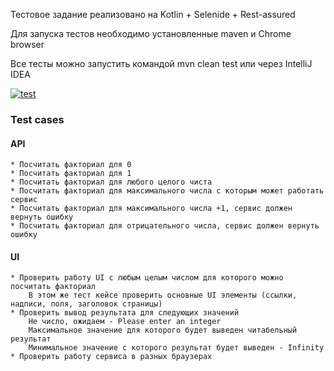 Тестовое задание реализовано на Kotlin + Selenide + Rest-assured

Для запуска тестов необходимо установленные maven и Chrome browser

Все тесты можно запустить командой mvn clean test или через IntelliJ IDEA

[![test](https://github.com/phaurylau/qa-interview.farel.io/actions/workflows/test.yml/badge.svg)](https://github.com/phaurylau/qa-interview.farel.io/actions/workflows/test.yml)

### Test cases

#### API

    * Посчитать факториал для 0
    * Посчитать факториал для 1
    * Посчитать факториал для любого целого чиста
    * Посчитать факториал для максимального числа с которым может работать сервис
    * Посчитать факториал для максимального числа +1, сервис должен вернуть ошибку
    * Посчитать факториал для отрицательного числа, сервис должен вернуть ошибку

#### UI

    * Проверить работу UI с любым целым числом для которого можно посчитать факториал
        В этом же тест кейсе проверить основные UI элементы (ссылки, надписи, поля, заголовок страницы)
    * Проверить вывод результата для следующих значений
        Не число, ожидаем - Please enter an integer
        Максимальное значение для которого будет выведен читабельный результат
        Минимальное значение с которого результат будет выведен - Infinity 
    * Проверить работу сервиса в разных браузерах